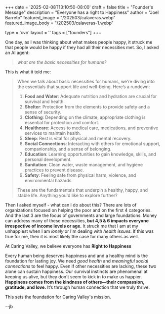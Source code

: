 +++
date = '2025-02-08T13:10:50-08:00'
draft = false
title = "Founder's Message"
description = "Everyone has a right to Happiness"
author = "Joel Barreto"
featured_image = "/202503/calaveras.webp"
featured_image_body = "/202503/calaveras-1.webp"

type = 'cvn'
layout = ''
tags = ["founders"]
+++

One day, as I was thinking about what makes people happy, it struck me that people would be happy if they had all their necessities met. <span class="dark-blue f4">So, I asked an AI agent:</span>
> *what are the basic necessities for humans?*

<span class="dark-blue f4">This is what it told me:</span><!--more-->

> When we talk about basic necessities for humans, we're diving into the essentials that support life and well-being. Here’s a rundown:
> 
> 1. **Food and Water**: Adequate nutrition and hydration are crucial for survival and health. 
> 2. **Shelter**: Protection from the elements to provide safety and a sense of security.
> 3. **Clothing**: Depending on the climate, appropriate clothing is essential for protection and comfort.
> 4. **Healthcare**: Access to medical care, medications, and preventive services to maintain health.
> 5. **Sleep**: Rest is vital for physical and mental recovery.
> 6. **Social Connections**: Interacting with others for emotional support, companionship, and a sense of belonging.
> 7. **Education**: Learning opportunities to gain knowledge, skills, and personal development.
> 8. **Sanitation**: Clean water, waste management, and hygiene practices to prevent disease.
> 9. **Safety**: Feeling safe from physical harm, violence, and environmental hazards.
> 
> These are the fundamentals that underpin a healthy, happy, and stable life. Anything you'd like to explore further?

<span class="dark-blue f4">Then I asked myself - what can I do about this?</span>
There are lots of organizations focused on helping the poor and on the first 4 categories. And the last 3 are the focus of governments and large foundations. Money can address many of these necessities, **but 4,5 & 6 impacts everyone irrespective of income levels or age.** It struck me that I am at my unhappiest when I am *lonely* or I'm dealing with *health issues*. If this was true for me, then it is most likely the case for many others as well.

<span class="dark-green f3">At Caring Valley, we believe everyone has **Right to Happiness**</span>

Every human being deserves happiness and and a healthy mind is the foundation for lasting joy. We need *good health* and *meaningful social connections* to feel happy. Even if other necessities are lacking, these two alone can sustain happiness. Our survival instincts are phenomenal at keeping us alive, but they don't seem to kick in to make us happier.  **Happiness comes from the kindness of others—their compassion, gratitude, and love.** It’s through human connection that we truly thrive. 

This sets the foundation for Caring Valley's mission.

--jb

